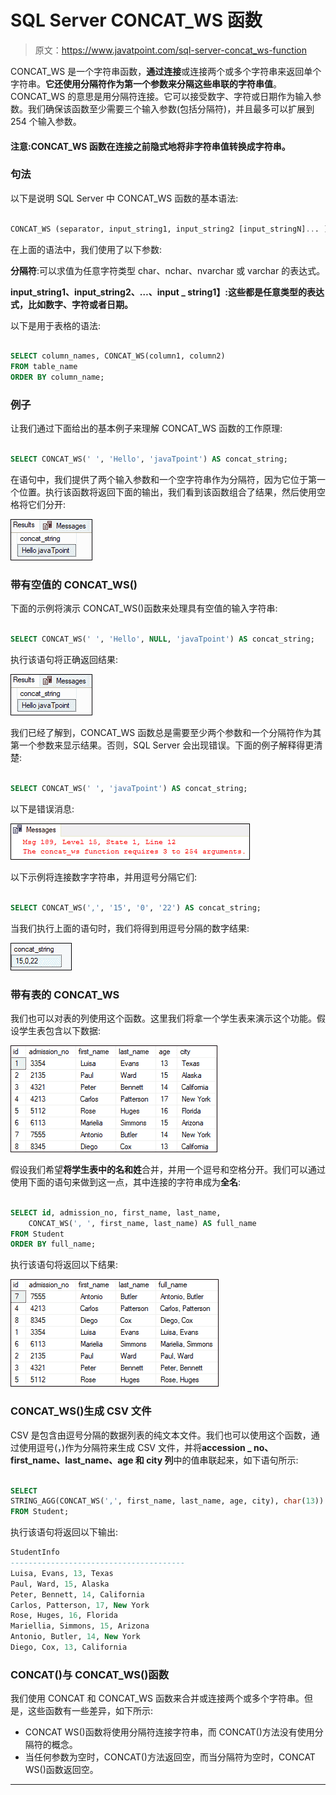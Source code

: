 # SQL Server CONCAT_WS 函数

> 原文：<https://www.javatpoint.com/sql-server-concat_ws-function>

CONCAT_WS 是一个字符串函数，**通过连接**或连接两个或多个字符串来返回单个字符串。**它还使用分隔符作为第一个参数来分隔这些串联的字符串值**。CONCAT_WS 的意思是用分隔符连接。它可以接受数字、字符或日期作为输入参数。我们确保该函数至少需要三个输入参数(包括分隔符)，并且最多可以扩展到 254 个输入参数。

#### 注意:CONCAT_WS 函数在连接之前隐式地将非字符串值转换成字符串。

### 句法

以下是说明 SQL Server 中 CONCAT_WS 函数的基本语法:

```sql

CONCAT_WS (separator, input_string1, input_string2 [input_stringN]... )

```

在上面的语法中，我们使用了以下参数:

**分隔符**:可以求值为任意字符类型 char、nchar、nvarchar 或 varchar 的表达式。

**input_string1、input_string2、…、input _ string1】:这些都是任意类型的表达式，比如数字、字符或者日期。**

以下是用于表格的语法:

```sql

SELECT column_names, CONCAT_WS(column1, column2) 
FROM table_name
ORDER BY column_name;

```

### 例子

让我们通过下面给出的基本例子来理解 CONCAT_WS 函数的工作原理:

```sql

SELECT CONCAT_WS(' ', 'Hello', 'javaTpoint') AS concat_string;

```

在语句中，我们提供了两个输入参数和一个空字符串作为分隔符，因为它位于第一个位置。执行该函数将返回下面的输出，我们看到该函数组合了结果，然后使用空格将它们分开:

![SQL Server CONCAT_WS Function](img/176ba99961560475a67aa4371368e042.png)

### 带有空值的 CONCAT_WS()

下面的示例将演示 CONCAT_WS()函数来处理具有空值的输入字符串:

```sql

SELECT CONCAT_WS(' ', 'Hello', NULL, 'javaTpoint') AS concat_string;

```

执行该语句将正确返回结果:

![SQL Server CONCAT_WS Function](img/6dba9353759124e291d638246326d218.png)

我们已经了解到，CONCAT_WS 函数总是需要至少两个参数和一个分隔符作为其第一个参数来显示结果。否则，SQL Server 会出现错误。下面的例子解释得更清楚:

```sql

SELECT CONCAT_WS(' ', 'javaTpoint') AS concat_string;

```

以下是错误消息:

![SQL Server CONCAT_WS Function](img/d0ed49ca4b0b77051c4d3beffb297b82.png)

以下示例将连接数字字符串，并用逗号分隔它们:

```sql

SELECT CONCAT_WS(',', '15', '0', '22') AS concat_string;

```

当我们执行上面的语句时，我们将得到用逗号分隔的数字结果:

![SQL Server CONCAT_WS Function](img/79b9248a4da0c35db89d634408c28f52.png)

### 带有表的 CONCAT_WS

我们也可以对表的列使用这个函数。这里我们将拿一个学生表来演示这个功能。假设学生表包含以下数据:

![SQL Server CONCAT_WS Function](img/c4cbc25e675684be5ddadb8470636ea7.png)

假设我们希望**将学生表中的名和姓**合并，并用一个逗号和空格分开。我们可以通过使用下面的语句来做到这一点，其中连接的字符串成为**全名**:

```sql

SELECT id, admission_no, first_name, last_name,
    CONCAT_WS(', ', first_name, last_name) AS full_name
FROM Student
ORDER BY full_name; 

```

执行该语句将返回以下结果:

![SQL Server CONCAT_WS Function](img/37a937c99998a36c445a6b8a3008cab0.png)

### CONCAT_WS()生成 CSV 文件

CSV 是包含由逗号分隔的数据列表的纯文本文件。我们也可以使用这个函数，通过使用逗号(，)作为分隔符来生成 CSV 文件，并将**accession _ no、first_name、last_name、age 和 city 列**中的值串联起来，如下语句所示:

```sql

SELECT 
STRING_AGG(CONCAT_WS(',', first_name, last_name, age, city), char(13)) AS StudentInfo
FROM Student;

```

执行该语句将返回以下输出:

```sql
StudentInfo
---------------------------------------
Luisa, Evans, 13, Texas 
Paul, Ward, 15, Alaska 
Peter, Bennett, 14, California 
Carlos, Patterson, 17, New York 
Rose, Huges, 16, Florida 
Mariellia, Simmons, 15, Arizona 
Antonio, Butler, 14, New York 
Diego, Cox, 13, California

```

### CONCAT()与 CONCAT_WS()函数

我们使用 CONCAT 和 CONCAT_WS 函数来合并或连接两个或多个字符串。但是，这些函数有一些差异，如下所示:

*   CONCAT WS()函数将使用分隔符连接字符串，而 CONCAT()方法没有使用分隔符的概念。
*   当任何参数为空时，CONCAT()方法返回空，而当分隔符为空时，CONCAT WS()函数返回空。

* * *